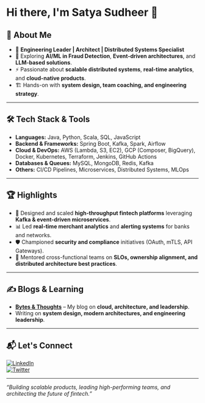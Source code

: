 # Hi there, I'm Satya Sudheer 👋  

## 🚀 About Me  
- 🎯 **Engineering Leader | Architect | Distributed Systems Specialist**  
- 🌱 Exploring **AI/ML in Fraud Detection**, **Event-driven architectures**, and **LLM-based solutions**.  
- ⚡ Passionate about **scalable distributed systems**, **real-time analytics**, and **cloud-native products**.  
- 🏗 Hands-on with **system design, team coaching, and engineering strategy**.  

---

## 🛠️ Tech Stack & Tools  
- **Languages:** Java, Python, Scala, SQL, JavaScript  
- **Backend & Frameworks:** Spring Boot, Kafka, Spark, Airflow  
- **Cloud & DevOps:** AWS (Lambda, S3, EC2), GCP (Composer, BigQuery), Docker, Kubernetes, Terraform, Jenkins, GitHub Actions  
- **Databases & Queues:** MySQL, MongoDB, Redis, Kafka  
- **Others:** CI/CD Pipelines, Microservices, Distributed Systems, MLOps  

---

## 🏆 Highlights  
- 🚀 Designed and scaled **high-throughput fintech platforms** leveraging **Kafka & event-driven microservices**.  
- 📊 Led **real-time merchant analytics** and **alerting systems** for banks and networks.  
- 🛡 Championed **security and compliance** initiatives (OAuth, mTLS, API Gateways).  
- 🤝 Mentored cross-functional teams on **SLOs, ownership alignment, and distributed architecture best practices**.  

---

## ✍ Blogs & Learning  
- **[Bytes & Thoughts](https://bytesandthoughts.substack.com/)** – My blog on **cloud, architecture, and leadership**.  
- Writing on **system design, modern architectures, and engineering leadership**.  

---

## 📬 Let's Connect  
[![LinkedIn](https://img.shields.io/badge/-LinkedIn-blue?style=flat&logo=linkedin&logoColor=white)](https://linkedin.com/in/satyasudheer)  
[![Twitter](https://img.shields.io/badge/-Twitter-1DA1F2?style=flat&logo=twitter&logoColor=white)](https://twitter.com/satya_sudheer)  

---

_“Building scalable products, leading high-performing teams, and architecting the future of fintech.”_

